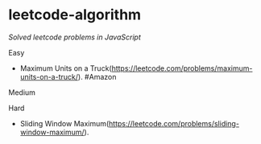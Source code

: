 # leetcode-algorithm
*Solved leetcode problems in JavaScript*

Easy

- Maximum Units on a Truck(https://leetcode.com/problems/maximum-units-on-a-truck/). #Amazon

Medium

Hard

- Sliding Window Maximum(https://leetcode.com/problems/sliding-window-maximum/).
